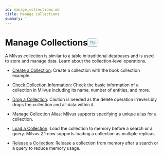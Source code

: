 ```yaml
---
id: manage_collections.md
title: Manage Collections
summary: ''
---
```

<h1 id="Manage-Collections" class="common-anchor-header">Manage Collections<button data-href="#Manage-Collections" class="anchor-icon" translate="no">
      <svg translate="no"
        aria-hidden="true"
        focusable="false"
        height="20"
        version="1.1"
        viewBox="0 0 16 16"
        width="16"
      >
        <path
          fill="#0092E4"
          fill-rule="evenodd"
          d="M4 9h1v1H4c-1.5 0-3-1.69-3-3.5S2.55 3 4 3h4c1.45 0 3 1.69 3 3.5 0 1.41-.91 2.72-2 3.25V8.59c.58-.45 1-1.27 1-2.09C10 5.22 8.98 4 8 4H4c-.98 0-2 1.22-2 2.5S3 9 4 9zm9-3h-1v1h1c1 0 2 1.22 2 2.5S13.98 12 13 12H9c-.98 0-2-1.22-2-2.5 0-.83.42-1.64 1-2.09V6.25c-1.09.53-2 1.84-2 3.25C6 11.31 7.55 13 9 13h4c1.45 0 3-1.69 3-3.5S14.5 6 13 6z"
        ></path>
      </svg>
    </button></h1><p>A Milvus collection is similar to a table in traditional databases and is used to store and manage data. Learn about the collection-level operations.</p>
<ul>
<li><p><a href="/docs/es/create_collection.md">Create a Collection</a>: Create a collection with the book collection example.</p></li>
<li><p><a href="/docs/es/check_collection.md">Check Collection Information</a>: Check the basic information of a collection in Milvus including its name, number of entities, and more.</p></li>
<li><p><a href="/docs/es/drop_collection.md">Drop a Collection</a>: Caution is needed as the delete operation irreversibly drops the collection and all data within it.</p></li>
<li><p><a href="/docs/es/collection_alias.md">Manage Collection Alias</a>: Milvus supports specifying a unique alias for a collection.</p></li>
<li><p><a href="/docs/es/load_collection.md">Load a Collection</a>: Load the collection to memory before a search or a query. Milvus 2.1 now supports loading a collection as multiple replicas.</p></li>
<li><p><a href="/docs/es/release_collection.md">Release a Collection</a>: Release a collection from memory after a search or a query to reduce memory usage.</p></li>
</ul>
